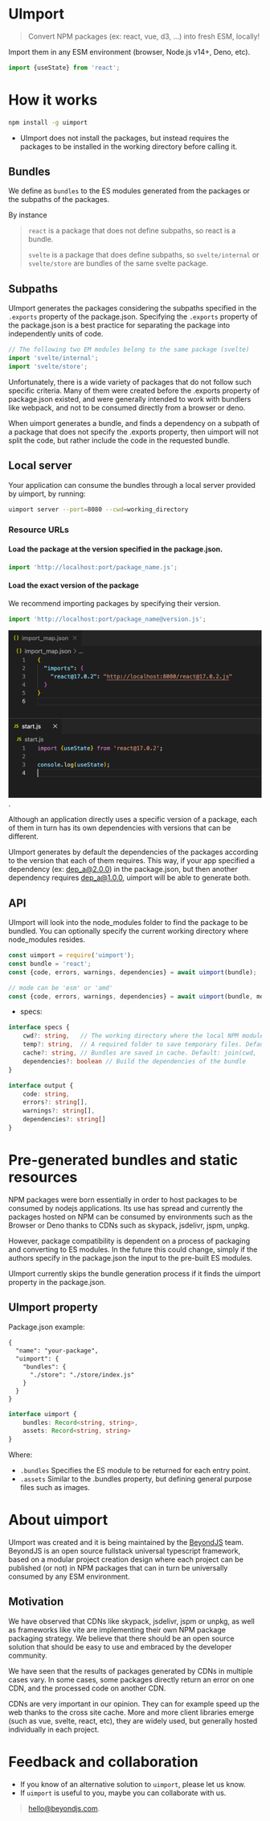 # UImport

> Convert NPM packages (ex: react, vue, d3, ...) into fresh ESM, locally!

Import them in any ESM environment (browser, Node.js v14+, Deno, etc).

```javascript
import {useState} from 'react';
```

# How it works

```bash
npm install -g uimport
```

* UImport does not install the packages, but instead requires the packages to be installed in the working directory
  before calling it.

## Bundles

We define as `bundles` to the ES modules generated from the packages or the subpaths of the packages.

By instance
> `react` is a package that does not define subpaths, so react is a bundle.
>
> `svelte` is a package that does define subpaths, so `svelte/internal` or `svelte/store` are bundles of the same svelte package.

## Subpaths

UImport generates the packages considering the subpaths specified in the `.exports` property of the package.json.
Specifying the `.exports` property of the package.json is a best practice for separating the package into independently
units of code.

```javascript
// The following two EM modules belong to the same package (svelte)
import 'svelte/internal';
import 'svelte/store';
````

Unfortunately, there is a wide variety of packages that do not follow such specific criteria. Many of them were created
before the .exports property of package.json existed, and were generally intended to work with bundlers like webpack,
and not to be consumed directly from a browser or deno.

When uimport generates a bundle, and finds a dependency on a subpath of a package that does not specify the .exports
property, then uimport will not split the code, but rather include the code in the requested bundle.

## Local server

Your application can consume the bundles through a local server provided by uimport, by running:

```bash
uimport server --port=8080 --cwd=working_directory
```

### Resource URLs

#### Load the package at the version specified in the package.json.

```javascript
import 'http://localhost:port/package_name.js';
````

#### Load the exact version of the package

We recommend importing packages by specifying their version.

```javascript
import 'http://localhost:port/package_name@version.js';
```

![Deno consuming react as a local package](./readme/deno.png "Deno consuming react as a local package").

Although an application directly uses a specific version of a package, each of them in turn has its own dependencies
with versions that can be different.

UImport generates by default the dependencies of the packages according to the version that each of them requires. This
way, if your app specified a dependency (ex: dep_a@2.0.0) in the package.json, but then another dependency requires
dep_a@1.0.0, uimport will be able to generate both.

## API

UImport will look into the node_modules folder to find the package to be bundled. You can optionally specify the current
working directory where node_modules resides.

```javascript
const uimport = require('uimport');
const bundle = 'react';
const {code, errors, warnings, dependencies} = await uimport(bundle);
```

```javascript
// mode can be 'esm' or 'amd'
const {code, errors, warnings, dependencies} = await uimport(bundle, mode, specs);
```

* specs:

```typescript
interface specs {
    cwd?: string,   // The working directory where the local NPM modules are installed
    temp?: string,  // A required folder to save temporary files. Default: join(cwd, '.uimport/temp')
    cache?: string, // Bundles are saved in cache. Default: join(cwd, '.uimport/cache');
    dependencies?: boolean // Build the dependencies of the bundle
}
```

```typescript
interface output {
    code: string,
    errors?: string[],
    warnings?: string[],
    dependencies?: string[]
}
```

# Pre-generated bundles and static resources

NPM packages were born essentially in order to host packages to be consumed by nodejs applications. Its use has spread
and currently the packages hosted on NPM can be consumed by environments such as the Browser or Deno thanks to CDNs such
as skypack, jsdelivr, jspm, unpkg.

However, package compatibility is dependent on a process of packaging and converting to ES modules. In the future this
could change, simply if the authors specify in the package.json the input to the pre-built ES modules.

UImport currently skips the bundle generation process if it finds the uimport property in the package.json.

## UImport property

Package.json example:

```json5
{
  "name": "your-package",
  "uimport": {
    "bundles": {
      "./store": "./store/index.js"
    }
  }
}
```

```typescript
interface uimport {
    bundles: Record<string, string>,
    assets: Record<string, string>
}
```

Where:

* `.bundles` Specifies the ES module to be returned for each entry point.
* `.assets` Similar to the .bundles property, but defining general purpose files such as images.

# About uimport

UImport was created and it is being maintained by the [BeyondJS](https://www.npmjs.com/package/beyond) team. BeyondJS is
an open source fullstack universal typescript framework, based on a modular project creation design where each project
can be published (or not) in NPM packages that can in turn be universally consumed by any ESM environment.

## Motivation

We have observed that CDNs like skypack, jsdelivr, jspm or unpkg, as well as frameworks like vite are implementing their
own NPM package packaging strategy. We believe that there should be an open source solution that should be easy to use
and embraced by the developer community.

We have seen that the results of packages generated by CDNs in multiple cases vary. In some cases, some packages
directly return an error on one CDN, and the processed code on another CDN.

CDNs are very important in our opinion. They can for example speed up the web thanks to the cross site cache. More and
more client libraries emerge (such as vue, svelte, react, etc), they are widely used, but generally hosted individually
in each project.

# Feedback and collaboration

* If you know of an alternative solution to `uimport`, please let us know.
* If `uimport` is useful to you, maybe you can collaborate with us.

> [hello@beyondjs.com](mailto:hello@beyondjs.com). 
